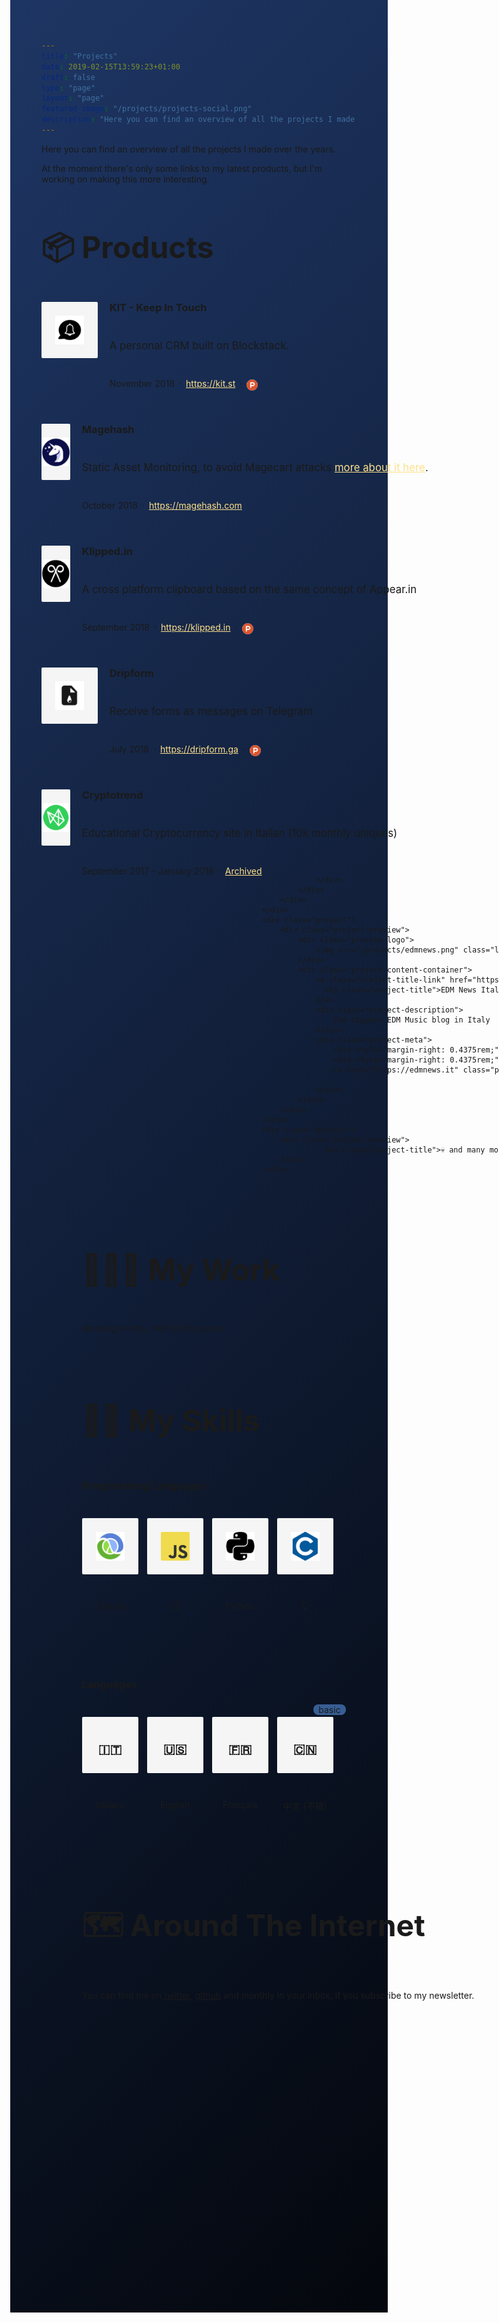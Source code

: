 ```yaml
---
title: "Projects"
date: 2019-02-15T13:59:23+01:00
draft: false
type: "page"
layout: "page"
featured_image: "/projects/projects-social.png"
description: "Here you can find an overview of all the projects I made over the years"
---
```


Here you can find an overview of all the projects I made over the years.

At the moment there's only some links to my latest products, but I'm working on making this more interesting.

<style>

.flex-l.justify-between.items-center.center{
    text-align:center;
}

a.f3.no-underline.white.dib{
    text-align: center;
    margin: 0 auto;
    float: none;
}

ul.pl0.mr2.mr3-ns.tr.mt1.pt3-l{
    display: none;
}

img.w-100{
    display: none;
}

body{
    width: 100wh;
	height: 90vh;
    background-color: black;
    background: linear-gradient(-45deg, #000000, #000000, #000000, #000000, #000000, #1D3461, #274690, #1F487E, #385e94, #385e94);
	background-size: 1000% 1000%;
	-webkit-animation: Gradient 12s ease 1 forwards;
	-moz-animation: Gradient 12s ease 1 forwards;
	animation: Gradient 12s ease 1 forwards;
}

@-webkit-keyframes Gradient {
	0% {
		background-position: 0% 50%
	}
	100% {
		background-position: 100% 50%
	}
}

@-moz-keyframes Gradient {
	0% {
		background-position: 0% 50%
	}
	100% {
		background-position: 100% 50%
	}
}

@keyframes Gradient {
	0% {
		background-position: 0% 50%
	}
	100% {
		background-position: 100% 50%
	}
}

footer.bottom-0.w-100.pa3{
    background: black;
}

main.pb1{
    padding-bottom:0px;
}



article.center.cf.pv5.ph3.ph4-ns.mw7{
        -webkit-animation: reveal 2s; /* Safari, Chrome and Opera > 12.1 */
       -moz-animation: reveal 2s; /* Firefox < 16 */
        -ms-animation: reveal 2s; /* Internet Explorer */
         -o-animation: reveal 2s; /* Opera < 12.1 */
            animation: reveal 2s;
}

nav.pv3.ph3.ph4-ns{
    -webkit-animation: fadein 2s; /* Safari, Chrome and Opera > 12.1 */
       -moz-animation: fadein 2s; /* Firefox < 16 */
        -ms-animation: fadein 2s; /* Internet Explorer */
         -o-animation: fadein 2s; /* Opera < 12.1 */
            animation: fadein 2s;
}



@keyframes fadein {
    from { opacity: 0; }
    to   { opacity: 1; }
}
@-moz-keyframes fadein {
    from { opacity: 0; }
    to   { opacity: 1; }
}

@-webkit-keyframes fadein {
    from { opacity: 0; }
    to   { opacity: 1; }
}


@-webkit-keyframes reveal {
  0% {
    opacity: 0;
    -webkit-transform: translateY(100%);
       -moz-transform: translateY(100%);
         -o-transform: translateY(100%);
            transform: translateY(100%);
  }
  100% {
    opacity: 1;
    -webkit-transform: translateY(0);
       -moz-transform: translateY(0);
         -o-transform: translateY(0);
            transform: translateY(0);
  }
}

@-moz-keyframes reveal {
  0% {
    opacity: 0;
    -webkit-transform: translateY(100%);
       -moz-transform: translateY(100%);
         -o-transform: translateY(100%);
            transform: translateY(100%);
  }
  100% {
    opacity: 1;
    -webkit-transform: translateY(0);
       -moz-transform: translateY(0);
         -o-transform: translateY(0);
            transform: translateY(0);
  }
}

@-o-keyframes reveal {
  0% {
    opacity: 0;
    -webkit-transform: translateY(100%);
       -moz-transform: translateY(100%);
         -o-transform: translateY(100%);
            transform: translateY(100%);
  }
  100% {
    opacity: 1;
    -webkit-transform: translateY(0);
       -moz-transform: translateY(0);
         -o-transform: translateY(0);
            transform: translateY(0);
  }
}

@keyframes reveal {
  0% {
    opacity: 0;
    -webkit-transform: translateY(100%);
       -moz-transform: translateY(100%);
         -o-transform: translateY(100%);
            transform: translateY(100%);
  }
  100% {
    opacity: 1;
    -webkit-transform: translateY(0);
       -moz-transform: translateY(0);
         -o-transform: translateY(0);
            transform: translateY(0);
  }
}



a{
    border-color: #fee18b;
}

article {
    padding-top: 0.5rem !important;
}

.project-preview{
    display: flex;
    margin-bottom: 0.875rem;
}

.preview-logo{
    width: 90px;
    height: 90px;
    display: flex;
    -webkit-box-pack: center;
    justify-content: center;
    -webkit-box-align: center;
    align-items: center;
    background: rgb(245, 245, 245);
    border-radius: 2px;
    margin-right: 1.16667rem;
    img {
        width: 46px;
        height: 46px;
    }
}

.project{
    :not(:last-child) {
        margin-bottom: 2.625rem;
    }
}

.project-content-container{
    display: flex;
    flex-direction: column;
    align-items: flex-start;
    flex-shrink: 0;
}

.project-title-link {
    margin-bottom: 0.4375rem;
    text-decoration: none;
    border-bottom: none;
}

.project-title-link :hover, .project-title-link :focus, .project-title-link :active {
    color: white;
    text-decoration: none;
    transform: scale(1.05)
}

.project-title {
        margin: 0px;
        margin-block-start: 0px;
        margin-block-end: 0px;
        line-height: 1.1;
}

.project-description {
    font-size: 1.05rem;
    margin-bottom: 0.4375rem;
}

.project-meta {
    display: flex;
    flex-direction: row;
    -webkit-box-pack: start;
    justify-content: flex-start;
    flex-wrap: wrap;
    font-size: 14px;
}

.project-link {
    color: #fee18b !important;
    border-bottom: none;
}

.project-link:hover{
    text-decoration: underline;
    transform: scale(1.02);
    font-weight:600;
}


.logo{
    max-height: 60px;
    max-width: 60px !important;
}


h2.title {
    font-size: 3rem;
}

.skills {
    display: flex;
    flex-direction: row;
}


.skill{
    display: block;
    margin-right: 0.875rem;
}

.preview-skill{
    width: 90px;
    height: 90px;
    display: flex;
    -webkit-box-pack: center;
    justify-content: center;
    -webkit-box-align: center;
    align-items: center;
    background: rgb(245, 245, 245);
    border-radius: 2px;
    img {
        width: 46px;
        height: 46px;
    }
}

.skill-icon {
    max-height: 60px;
    max-width: 60px !important;
}

.skill-name {
    display: block;
    -webkit-box-pack: center;
    justify-content: center;
    -webkit-box-align: center;
    align-items: center;
    text-align: center;
    margin: 0px;
    margin-top: 0.2rem;
}

@media (max-width: 576px) {
    .project-preview {
        flex-direction: column;
        margin-bottom: 1rem;
    }

    .preview-logo{
        width: 100%;
        height: 70px;
    }

    .project-content-container{
        margin-top: 1rem;
    }


    .preview-skill{
        width: 64px;
        height: 64px;
            img {
                width: 46px;
                height: 46px;
            }
        }

    .skill-icon {
        max-height: 45px;
        max-width: 45px !important;
    }

    .skill-name {
        font-size: 0.6em;
    }
}

.radius2 {
    border-radius: 2px;
}
.label {
    background-color: #385e94;
    border-radius: 8px;
    padding: 0 8px;
    float:right;
    margin: -20px;
    margin-left: -120px;
}

.nested-links a:hover{
    color:white;
}

img.project-social-icon{
    margin-top:2px;
    height:18px;
    width:18px;
    border-radius:100%;
}

a.project-social-icon-link{
    text-decoration: none !important;
    border: none !important;
}

</style>

<h2 class="title">📦 Products</h2>

<div class="projects">
    <div class="project">
        <div class="project-preview">
            <div class="preview-logo">
                <img src="/projects/kit.png" class="logo">
            </div>
            <div class="project-content-container">
                <a class="project-title-link" href="https://kit.st">
                  <h3 class="project-title">KIT - Keep In Touch</h3>
                </a>
                <div class="project-description">
                    A personal CRM built on Blockstack.
                </div>
                <div class="project-meta">
                    <div style="margin-right: 0.4375rem;">November 2018</div>
                    <div style="margin-right: 0.4375rem;">·</div>
                    <a href="https://kit.st" class="project-link" style="margin-right: 0.4375rem;">https://kit.st</a>
                    <div style="margin-right: 0.4375rem;">·</div>
                    <a href="https://www.producthunt.com/posts/keep-in-touch" class="project-social-icon-link">
                        <img src="/projects/ph.png" class="project-social-icon"/>
                    </a>
                </div>
            </div>
        </div>
    </div>
    <div class="project">
        <div class="project-preview">
            <div class="preview-logo">
                <img src="/projects/magehash.png" class="logo">
            </div>
            <div class="project-content-container">
                <a class="project-title-link" href="https://magehash.com">
                  <h3 class="project-title">Magehash</h3>
                </a>
                <div class="project-description">
                    Static Asset Monitoring, to avoid Magecart attacks <a href="/magecart" class="project-link">more about it here</a>.
                </div>
                <div class="project-meta">
                    <div style="margin-right: 0.4375rem;">October 2018</div>
                    <div style="margin-right: 0.4375rem;">·</div>
                    <a href="https://magehash.com" class="project-link">https://magehash.com</a>
                </div>
            </div>
        </div>
    </div>
    <div class="project">
        <div class="project-preview">
            <div class="preview-logo">
                <img src="/projects/klippedin.png" class="logo">
            </div>
            <div class="project-content-container">
                <a class="project-title-link" href="https://klipped.in">
                  <h3 class="project-title">Klipped.in</h3>
                </a>
                <div class="project-description">
                    A cross platform clipboard based on the same concept of Appear.in
                </div>
                <div class="project-meta">
                    <div style="margin-right: 0.4375rem;">September 2018</div>
                    <div style="margin-right: 0.4375rem;">·</div>
                    <a href="https://klipped.in" class="project-link" style="margin-right: 0.4375rem;">https://klipped.in</a>
                    <div style="margin-right: 0.4375rem;">·</div>
                    <a href="https://www.producthunt.com/posts/klipped-in" class="project-social-icon-link">
                        <img src="/projects/ph.png" class="project-social-icon"/>
                    </a>
                </div>
            </div>
        </div>
    </div>
    <div class="project">
        <div class="project-preview">
            <div class="preview-logo">
                <img src="/projects/dripform.png" class="logo">
            </div>
            <div class="project-content-container">
                <a class="project-title-link" href="https://dripform.ga">
                  <h3 class="project-title">Dripform</h3>
                </a>
                <div class="project-description">
                    Receive forms as messages on Telegram
                </div>
                <div class="project-meta">
                    <div style="margin-right: 0.4375rem;">July 2018</div>
                    <div style="margin-right: 0.4375rem;">·</div>
                    <a href="https://dripform.ga" class="project-link" style="margin-right: 0.4375rem;">https://dripform.ga</a>
                    <div style="margin-right: 0.4375rem;">·</div>
                    <a href="https://www.producthunt.com/posts/dripform" class="project-social-icon-link">
                        <img src="/projects/ph.png" class="project-social-icon"/>
                    </a>
                </div>
            </div>
        </div>
    </div>
    <div class="project">
        <div class="project-preview">
            <div class="preview-logo">
                <img src="/projects/cryptotrend.png" class="logo">
            </div>
            <div class="project-content-container">
                <a class="project-title-link" href="https://web.archive.org/web/20180426034700/http://cryptotrend.it/">
                  <h3 class="project-title">Cryptotrend</h3>
                </a>
                <div class="project-description">
                    Educational Cryptocurrency site in Italian (10k monthly uniques)
                </div>
                <div class="project-meta">
                    <div style="margin-right: 0.4375rem;">September 2017 - January 2018</div>
                    <div style="margin-right: 0.4375rem;">·</div>
                    <a href="https://web.archive.org/web/20180426034700/http://cryptotrend.it/" class="project-link" >Archived</a>
                    
                </div>
            </div>
        </div>
    </div>
    <div class="project">
        <div class="project-preview">
            <div class="preview-logo">
                <img src="/projects/edmnews.png" class="logo">
            </div>
            <div class="project-content-container">
                <a class="project-title-link" href="https://edmnews.it">
                  <h3 class="project-title">EDM News Italy</h3>
                </a>
                <div class="project-description">
                    The biggest EDM Music blog in Italy
                </div>
                <div class="project-meta">
                    <div style="margin-right: 0.4375rem;">2012-2015</div>
                    <div style="margin-right: 0.4375rem;">·</div>
                    <a href="https://edmnews.it" class="project-link" >https://edmnews.it</a>
                    
                </div>
            </div>
        </div>
    </div>
    <div class="project">
        <div class="project-preview">
                  <h3 class="project-title">💀 and many more failed ones..</h3>
        </div>
    </div>
</div>

<h2 class="title">👨🏼‍💻 My Work</h2>

Working on this.. Will fill this soon!

<h2 class="title">🤹‍♂️ My Skills</h2>

<h3>Programming Languages</h3>
<div class="skills">
    <div class="skill">
        <div class="preview-skill">
            <img src="/projects/clj.png" class="skill-icon"/>
        </div>
        <p class="skill-name">Clojure</p>
    </div>
    <div class="skill">
        <div class="preview-skill">
            <img src="/projects/js.png" class="radius2"/>
        </div>
        <p class="skill-name">JS</p>
    </div>
    <div class="skill">
        <div class="preview-skill">
            <img src="/projects/py.png" class="skill-icon"/>
        </div>
        <p class="skill-name">Python</p>
    </div>
    <div class="skill">
        <div class="preview-skill">
            <img src="/projects/c.png" class="skill-icon"/>
        </div>
        <p class="skill-name">C</p>
    </div>
</div>

<h3>Languages</h3>

<div class="skills">
    <div class="skill">
        <div class="preview-skill">
            <h2>🇮🇹</h2>
        </div>
        <p class="skill-name">Italiano</p>
    </div>
    <div class="skill">
        <div class="preview-skill">
            <h2>🇺🇸</h2>
        </div>
        <p class="skill-name">English</p>
    </div>
    <div class="skill">
        <div class="preview-skill">
            <h2>🇫🇷</h2>
        </div>
        <p class="skill-name">Français</p>
    </div>
    <div class="skill">
        <span class="label">basic</span>
        <div class="preview-skill">
            <h2>🇨🇳</h2>
        </div>
        <p class="skill-name">中文 (不错)</p>
    </div>
</div>

<h2 class="title">🗺 Around The Internet</h2>

You can find me on [twitter](https://twitter.com/0xferruccio), [github](https://github.com/ferrucc-io) and monthly in your inbox, if you subscribe to my newsletter.
